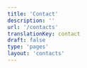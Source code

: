 ```yaml
---
title: 'Contact'
description: ''
url: '/contacts'
translationKey: contact
draft: false
type: 'pages'
layout: 'contacts'
---
```

